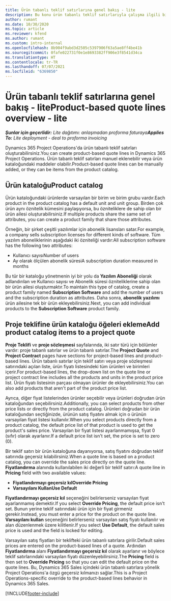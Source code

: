 ```yaml
---
title: Ürün tabanlı teklif satırlarına genel bakış - lite
description: Bu konu ürün tabanlı teklif satırlarıyla çalışma ilgili bilgi sağlar.
author: rumant
ms.date: 10/30/2020
ms.topic: article
ms.reviewer: kfend
ms.author: rumant
ms.custom: intro-internal
ms.openlocfilehash: 8b904f9abd3d2505c5397906f63a5ae8ff4be41b
ms.sourcegitcommit: 0fafe022731f0e1e8693382ff906e3f8541d34ca
ms.translationtype: HT
ms.contentlocale: tr-TR
ms.lasthandoff: 07/07/2021
ms.locfileid: "6369850"
---
```

# <a name="product-based-quote-lines-overview---lite"></a><span data-ttu-id="6fb2e-103">Ürün tabanlı teklif satırlarına genel bakış - lite</span><span class="sxs-lookup"><span data-stu-id="6fb2e-103">Product-based quote lines overview - lite</span></span>

<span data-ttu-id="6fb2e-104">_**Şunlar için geçerlidir:** Lite dağıtımı: anlaşmadan proforma faturaya_</span><span class="sxs-lookup"><span data-stu-id="6fb2e-104">_**Applies To:** Lite deployment - deal to proforma invoicing_</span></span>

<span data-ttu-id="6fb2e-105">Dynamics 365 Project Operations'da ürün tabanlı teklif satırları oluşturabilirsiniz.</span><span class="sxs-lookup"><span data-stu-id="6fb2e-105">You can create product-based quote lines in Dynamics 365 Project Operations.</span></span> <span data-ttu-id="6fb2e-106">Ürün tabanlı teklif satırları manuel eklenebilir veya ürün kataloğundaki maddeler olabilir.</span><span class="sxs-lookup"><span data-stu-id="6fb2e-106">Product-based quote lines can be manually added, or they can be items from the product catalog.</span></span>

## <a name="product-catalog"></a><span data-ttu-id="6fb2e-107">Ürün kataloğu</span><span class="sxs-lookup"><span data-stu-id="6fb2e-107">Product catalog</span></span>

<span data-ttu-id="6fb2e-108">Ürün kataloğundaki ürünlerde varsayılan bir birim ve birim grubu vardır.</span><span class="sxs-lookup"><span data-stu-id="6fb2e-108">Each product in the product catalog has a default unit and unit group.</span></span> <span data-ttu-id="6fb2e-109">Birden çok ürün aynı öznitelik kümesini paylaşıyorsa, bu özniteliklere de sahip olan bir ürün ailesi oluşturabilirsiniz.</span><span class="sxs-lookup"><span data-stu-id="6fb2e-109">If multiple products share the same set of attributes, you can create a product family that share those attributes.</span></span> 

<span data-ttu-id="6fb2e-110">Örneğin, bir şirket çeşitli yazılımlar için abonelik lisansları satar.</span><span class="sxs-lookup"><span data-stu-id="6fb2e-110">For example, a company sells subscription licenses for different kinds of software.</span></span> <span data-ttu-id="6fb2e-111">Tüm yazılım aboneliklerinin aşağıdaki iki özniteliği vardır:</span><span class="sxs-lookup"><span data-stu-id="6fb2e-111">All subscription software has the following two attributes:</span></span>

- <span data-ttu-id="6fb2e-112">Kullanıcı sayısı</span><span class="sxs-lookup"><span data-stu-id="6fb2e-112">Number of users</span></span>
- <span data-ttu-id="6fb2e-113">Ay olarak ölçülen abonelik süresi</span><span class="sxs-lookup"><span data-stu-id="6fb2e-113">A subscription duration measured in months</span></span>

<span data-ttu-id="6fb2e-114">Bu tür bir kataloğu yönetmenin iyi bir yolu da **Yazılım Aboneliği** olarak adlandırılan ve Kullanıcı sayısı ve Abonelik süresi özniteliklerine sahip olan bir ürün ailesi oluşturmaktır.</span><span class="sxs-lookup"><span data-stu-id="6fb2e-114">To maintain this type of catalog, create a product family named **Subscription Software** and add the number of users and the subscription duration as attributes.</span></span> <span data-ttu-id="6fb2e-115">Daha sonra, **abonelik yazılımı** ürün ailesine tek bir ürün ekleyebilirsiniz.</span><span class="sxs-lookup"><span data-stu-id="6fb2e-115">Next, you can add individual products to the **Subscription Software** product family.</span></span>

## <a name="add-product-catalog-items-to-a-project-quote"></a><span data-ttu-id="6fb2e-116">Proje teklifine ürün kataloğu öğeleri ekleme</span><span class="sxs-lookup"><span data-stu-id="6fb2e-116">Add product catalog items to a project quote</span></span>

<span data-ttu-id="6fb2e-117">**Proje Teklifi** ve **proje sözleşmesi** sayfalarında, iki satır türü için bölümler vardır: proje tabanlı satırlar ve ürün tabanlı satırlar.</span><span class="sxs-lookup"><span data-stu-id="6fb2e-117">The **Project Quote** and **Project Contract** pages have sections for project-based lines and product-based lines.</span></span> <span data-ttu-id="6fb2e-118">Ürün tabanlı satırlar için teklif satırı veya proje sözleşmesi satırındaki açılan liste, ürün fiyatı listesindeki tüm ürünleri ve birimleri içerir.</span><span class="sxs-lookup"><span data-stu-id="6fb2e-118">For product-based lines, the drop-down list on the quote line or project contract line includes all the products and units in the product price list.</span></span> <span data-ttu-id="6fb2e-119">Ürün fiyatı listesinin parçası olmayan ürünler de ekleyebilirsiniz.</span><span class="sxs-lookup"><span data-stu-id="6fb2e-119">You can also add products that aren't part of the product price list.</span></span>

<span data-ttu-id="6fb2e-120">Ayrıca, diğer fiyat listelerinden ürünler seçebilir veya ürünleri doğrudan ürün kataloğundan seçebilirsiniz.</span><span class="sxs-lookup"><span data-stu-id="6fb2e-120">Additionally, you can select products from other price lists or directly from the product catalog.</span></span> <span data-ttu-id="6fb2e-121">Ürünleri doğrudan bir ürün kataloğundan seçtiğinizde, ürünün satış fiyatını almak için o ürünün varsayılan fiyat listesi kullanılır.</span><span class="sxs-lookup"><span data-stu-id="6fb2e-121">When you select products directly from a product catalog, the default price list of that product is used to get the product's sales price.</span></span> <span data-ttu-id="6fb2e-122">Varsayılan bir fiyat listesi ayarlanmamışsa, fiyat 0 (sıfır) olarak ayarlanır.</span><span class="sxs-lookup"><span data-stu-id="6fb2e-122">If a default price list isn't set, the price is set to zero (0).</span></span>

<span data-ttu-id="6fb2e-123">Bir teklif satırı bir ürün kataloğuna dayanıyorsa, satış fiyatını doğrudan teklif satırında geçersiz kılabilirsiniz.</span><span class="sxs-lookup"><span data-stu-id="6fb2e-123">When a quote line is based on a product catalog, you can override the sales price directly on the quote line.</span></span> <span data-ttu-id="6fb2e-124">**Fiyatlandırma** alanında kullanılabilen iki değerli bir teklif satırı:</span><span class="sxs-lookup"><span data-stu-id="6fb2e-124">A quote line in **Pricing** field with two available values:</span></span>

- <span data-ttu-id="6fb2e-125">**Fiyatlandırmayı geçersiz kıl**</span><span class="sxs-lookup"><span data-stu-id="6fb2e-125">**Override Pricing**</span></span>
- <span data-ttu-id="6fb2e-126">**Varsayılanı Kullan**</span><span class="sxs-lookup"><span data-stu-id="6fb2e-126">**Use Default**</span></span>

<span data-ttu-id="6fb2e-127">**Fiyatlandırmayı geçersiz kıl** seçeneğini belirlerseniz varsayılan fiyat ayarlanmamış demektir.</span><span class="sxs-lookup"><span data-stu-id="6fb2e-127">If you select **Override Pricing**, the default price isn't set.</span></span> <span data-ttu-id="6fb2e-128">Bunun yerine teklif satırındaki ürün için bir fiyat girmeniz gerekir.</span><span class="sxs-lookup"><span data-stu-id="6fb2e-128">Instead, you must enter a price for the product on the quote line.</span></span> <span data-ttu-id="6fb2e-129">**Varsayılanı kullan** seçeneğini belirlerseniz varsayılan satış fiyatı kullanılır ve alan düzenlenmek üzere kilitlenir.</span><span class="sxs-lookup"><span data-stu-id="6fb2e-129">If you select **Use Default**, the default sales price is used and the field is locked for editing.</span></span>

<span data-ttu-id="6fb2e-130">Varsayılan satış fiyatları bir teklifteki ürün tabanlı satırlara girilir.</span><span class="sxs-lookup"><span data-stu-id="6fb2e-130">Default sales prices are entered on the product-based lines of a quote.</span></span> <span data-ttu-id="6fb2e-131">Ardından **Fiyatlandırma** alanı **Fiyatlandırmayı geçersiz kıl** olarak ayarlanır ve böylece teklif satırlarındaki varsayılan fiyatı düzenleyebilirsiniz.</span><span class="sxs-lookup"><span data-stu-id="6fb2e-131">The **Pricing** field is then set to **Override Pricing** so that you can edit the default price on the quote lines.</span></span> <span data-ttu-id="6fb2e-132">Bu, Dynamics 365 Sales içindeki ürün tabanlı satırlara yönelik Project Operations'a özgü geçersiz kılmanızı sağlar.</span><span class="sxs-lookup"><span data-stu-id="6fb2e-132">This is a Project Operations-specific override to the product-based lines behavior in Dynamics 365 Sales.</span></span>


[!INCLUDE[footer-include](../../includes/footer-banner.md)]